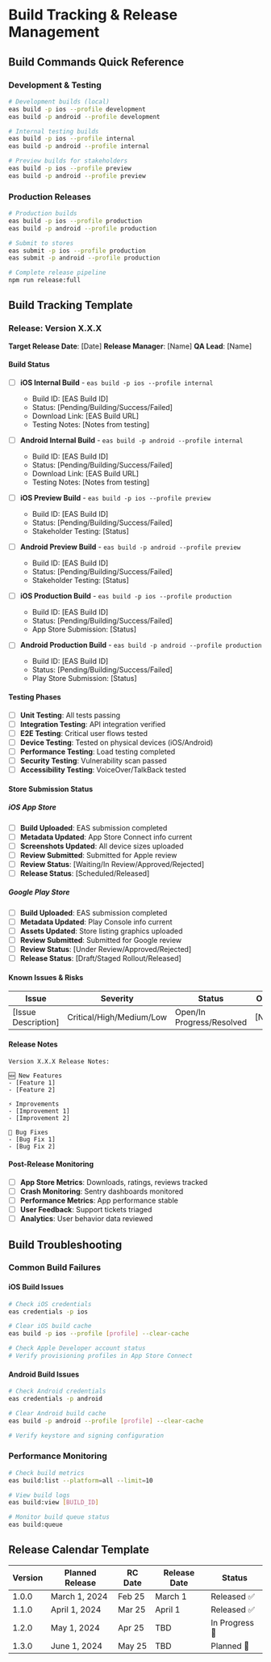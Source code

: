 # Build Tracking & Release Management

## Build Commands Quick Reference

### Development & Testing

```bash
# Development builds (local)
eas build -p ios --profile development
eas build -p android --profile development

# Internal testing builds
eas build -p ios --profile internal
eas build -p android --profile internal

# Preview builds for stakeholders
eas build -p ios --profile preview
eas build -p android --profile preview
```

### Production Releases

```bash
# Production builds
eas build -p ios --profile production
eas build -p android --profile production

# Submit to stores
eas submit -p ios --profile production
eas submit -p android --profile production

# Complete release pipeline
npm run release:full
```

## Build Tracking Template

### Release: Version X.X.X

**Target Release Date**: [Date]
**Release Manager**: [Name]
**QA Lead**: [Name]

#### Build Status

- [ ] **iOS Internal Build** - `eas build -p ios --profile internal`
  - Build ID: [EAS Build ID]
  - Status: [Pending/Building/Success/Failed]
  - Download Link: [EAS Build URL]
  - Testing Notes: [Notes from testing]

- [ ] **Android Internal Build** - `eas build -p android --profile internal`
  - Build ID: [EAS Build ID]
  - Status: [Pending/Building/Success/Failed]
  - Download Link: [EAS Build URL]
  - Testing Notes: [Notes from testing]

- [ ] **iOS Preview Build** - `eas build -p ios --profile preview`
  - Build ID: [EAS Build ID]
  - Status: [Pending/Building/Success/Failed]
  - Stakeholder Testing: [Status]

- [ ] **Android Preview Build** - `eas build -p android --profile preview`
  - Build ID: [EAS Build ID]
  - Status: [Pending/Building/Success/Failed]
  - Stakeholder Testing: [Status]

- [ ] **iOS Production Build** - `eas build -p ios --profile production`
  - Build ID: [EAS Build ID]
  - Status: [Pending/Building/Success/Failed]
  - App Store Submission: [Status]

- [ ] **Android Production Build** - `eas build -p android --profile production`
  - Build ID: [EAS Build ID]
  - Status: [Pending/Building/Success/Failed]
  - Play Store Submission: [Status]

#### Testing Phases

- [ ] **Unit Testing**: All tests passing
- [ ] **Integration Testing**: API integration verified
- [ ] **E2E Testing**: Critical user flows tested
- [ ] **Device Testing**: Tested on physical devices (iOS/Android)
- [ ] **Performance Testing**: Load testing completed
- [ ] **Security Testing**: Vulnerability scan passed
- [ ] **Accessibility Testing**: VoiceOver/TalkBack tested

#### Store Submission Status

##### iOS App Store

- [ ] **Build Uploaded**: EAS submission completed
- [ ] **Metadata Updated**: App Store Connect info current
- [ ] **Screenshots Updated**: All device sizes uploaded
- [ ] **Review Submitted**: Submitted for Apple review
- [ ] **Review Status**: [Waiting/In Review/Approved/Rejected]
- [ ] **Release Status**: [Scheduled/Released]

##### Google Play Store

- [ ] **Build Uploaded**: EAS submission completed
- [ ] **Metadata Updated**: Play Console info current
- [ ] **Assets Updated**: Store listing graphics uploaded
- [ ] **Review Submitted**: Submitted for Google review
- [ ] **Review Status**: [Under Review/Approved/Rejected]
- [ ] **Release Status**: [Draft/Staged Rollout/Released]

#### Known Issues & Risks

| Issue               | Severity                 | Status                    | Owner  | Notes                |
| ------------------- | ------------------------ | ------------------------- | ------ | -------------------- |
| [Issue Description] | Critical/High/Medium/Low | Open/In Progress/Resolved | [Name] | [Additional context] |

#### Release Notes

```
Version X.X.X Release Notes:

🆕 New Features
- [Feature 1]
- [Feature 2]

⚡ Improvements
- [Improvement 1]
- [Improvement 2]

🐛 Bug Fixes
- [Bug Fix 1]
- [Bug Fix 2]
```

#### Post-Release Monitoring

- [ ] **App Store Metrics**: Downloads, ratings, reviews tracked
- [ ] **Crash Monitoring**: Sentry dashboards monitored
- [ ] **Performance Metrics**: App performance stable
- [ ] **User Feedback**: Support tickets triaged
- [ ] **Analytics**: User behavior data reviewed

## Build Troubleshooting

### Common Build Failures

#### iOS Build Issues

```bash
# Check iOS credentials
eas credentials -p ios

# Clear iOS build cache
eas build -p ios --profile [profile] --clear-cache

# Check Apple Developer account status
# Verify provisioning profiles in App Store Connect
```

#### Android Build Issues

```bash
# Check Android credentials
eas credentials -p android

# Clear Android build cache
eas build -p android --profile [profile] --clear-cache

# Verify keystore and signing configuration
```

### Performance Monitoring

```bash
# Check build metrics
eas build:list --platform=all --limit=10

# View build logs
eas build:view [BUILD_ID]

# Monitor build queue status
eas build:queue
```

## Release Calendar Template

| Version | Planned Release | RC Date | Release Date | Status         |
| ------- | --------------- | ------- | ------------ | -------------- |
| 1.0.0   | March 1, 2024   | Feb 25  | March 1      | Released ✅    |
| 1.1.0   | April 1, 2024   | Mar 25  | April 1      | Released ✅    |
| 1.2.0   | May 1, 2024     | Apr 25  | TBD          | In Progress 🔄 |
| 1.3.0   | June 1, 2024    | May 25  | TBD          | Planned 📅     |
